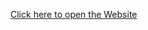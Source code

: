 <a href="https://luiizmiranda.github.io/site-android/site/index.html" target="_blank">Click here to open the Website</a>